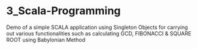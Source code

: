 # 3_Scala-Programming
Demo of a simple SCALA application using Singleton Objects for carrying out various functionalities such as calculating GCD, FIBONACCI &amp; SQUARE ROOT using Babylonian Method
